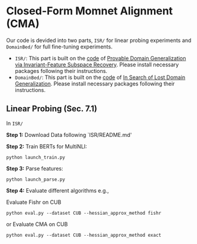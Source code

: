# Closed-Form Momnet Alignment (CMA)



Our code is devided into two parts, `ISR/` for linear probing experiments and `DomainBed/` for full fine-tuning experiments.

+ `ISR/`: This part is built on the [code](https://github.com/Haoxiang-Wang/ISR) of [Provable Domain Generalization via Invariant-Feature Subspace Recovery](https://arxiv.org/abs/2201.12919). Please install necessary packages following their instructions.
+ `DomainBed/`: This part is built on the [code](https://github.com/facebookresearch/DomainBed) of [In Search of Lost Domain Generalization](https://arxiv.org/abs/2007.01434). Please install necessary packages following their instructions.

## Linear Probing (Sec. 7.1)
In `ISR/`

**Step 1:** Download Data following `ISR/README.md'

**Step 2:** Train BERTs for MultiNLI:
```
python launch_train.py
```

**Step 3:** Parse features:
```
python launch_parse.py
```

**Step 4:** Evaluate different algorithms 
e.g., 

Evaluate Fishr on CUB
```
python eval.py --dataset CUB --hessian_approx_method fishr
```
or Evaluate CMA on CUB

```
python eval.py --dataset CUB --hessian_approx_method exact
```
